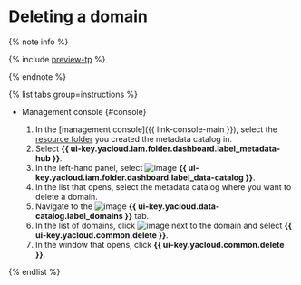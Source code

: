 # Deleting a domain


{% note info %}

{% include [preview-tp](../../../_includes/preview-tp.md) %}

{% endnote %}


{% list tabs group=instructions %}

- Management console {#console}

  1. In the [management console]({{ link-console-main }}), select the [resource folder](../../../resource-manager/concepts/resources-hierarchy.md#folder) you created the metadata catalog in.
  1. Select **{{ ui-key.yacloud.iam.folder.dashboard.label_metadata-hub }}**.
  1. In the left-hand panel, select ![image](../../../_assets/console-icons/folder-magnifier.svg) **{{ ui-key.yacloud.iam.folder.dashboard.label_data-catalog }}**.
  1. In the list that opens, select the metadata catalog where you want to delete a domain.
  1. Navigate to the ![image](../../../_assets/console-icons/globe.svg) **{{ ui-key.yacloud.data-catalog.label_domains }}** tab.
  1. In the list of domains, click ![image](../../../_assets/console-icons/ellipsis.svg) next to the domain and select **{{ ui-key.yacloud.common.delete }}**.
  1. In the window that opens, click **{{ ui-key.yacloud.common.delete }}**.

{% endlist %}
